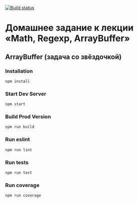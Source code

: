 [![Build status](https://ci.appveyor.com/api/projects/status/nlvvh12p0yux4sqx/branch/master?svg=true)](https://ci.appveyor.com/project/homutovan/ajs-1-7-3-array-buffer/branch/master)

# Домашнее задание к лекции «Math, Regexp, ArrayBuffer»

## ArrayBuffer (задача со звёздочкой)

### Installation

```
npm install
```

### Start Dev Server

```
npm start
```

### Build Prod Version

```
npm run build
```

### Run eslint

```
npm run lint
```

### Run tests

```
npm run test
```

### Run coverage

```
npm run coverage
```
